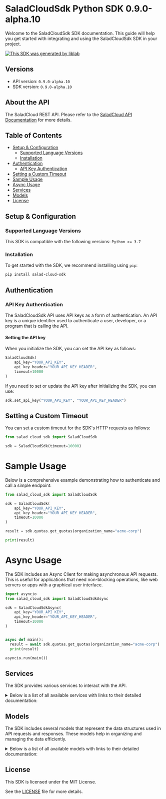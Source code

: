 # SaladCloudSdk Python SDK 0.9.0-alpha.10

Welcome to the SaladCloudSdk SDK documentation. This guide will help you get started with integrating and using the SaladCloudSdk SDK in your project.

[![This SDK was generated by liblab](https://public-liblab-readme-assets.s3.us-east-1.amazonaws.com/built-by-liblab-icon.svg)](https://liblab.com/?utm_source=readme)

## Versions

- API version: `0.9.0-alpha.10`
- SDK version: `0.9.0-alpha.10`

## About the API

The SaladCloud REST API. Please refer to the [SaladCloud API Documentation](https://docs.salad.com/api-reference) for more details.

## Table of Contents

- [Setup & Configuration](#setup--configuration)
  - [Supported Language Versions](#supported-language-versions)
  - [Installation](#installation)
- [Authentication](#authentication)
  - [API Key Authentication](#api-key-authentication)
- [Setting a Custom Timeout](#setting-a-custom-timeout)
- [Sample Usage](#sample-usage)
- [Async Usage](#async-usage)
- [Services](#services)
- [Models](#models)
- [License](#license)

## Setup & Configuration

### Supported Language Versions

This SDK is compatible with the following versions: `Python >= 3.7`

### Installation

To get started with the SDK, we recommend installing using `pip`:

```bash
pip install salad-cloud-sdk
```

## Authentication

### API Key Authentication

The SaladCloudSdk API uses API keys as a form of authentication. An API key is a unique identifier used to authenticate a user, developer, or a program that is calling the API.

#### Setting the API key

When you initialize the SDK, you can set the API key as follows:

```py
SaladCloudSdk(
    api_key="YOUR_API_KEY",
    api_key_header="YOUR_API_KEY_HEADER",
    timeout=10000
)
```

If you need to set or update the API key after initializing the SDK, you can use:

```py
sdk.set_api_key("YOUR_API_KEY", "YOUR_API_KEY_HEADER")
```

## Setting a Custom Timeout

You can set a custom timeout for the SDK's HTTP requests as follows:

```py
from salad_cloud_sdk import SaladCloudSdk

sdk = SaladCloudSdk(timeout=10000)
```

# Sample Usage

Below is a comprehensive example demonstrating how to authenticate and call a simple endpoint:

```py
from salad_cloud_sdk import SaladCloudSdk

sdk = SaladCloudSdk(
    api_key="YOUR_API_KEY",
    api_key_header="YOUR_API_KEY_HEADER",
    timeout=10000
)

result = sdk.quotas.get_quotas(organization_name="acme-corp")

print(result)

```

# Async Usage

The SDK includes an Async Client for making asynchronous API requests. This is useful for applications that need non-blocking operations, like web servers or apps with a graphical user interface.

```py
import asyncio
from salad_cloud_sdk import SaladCloudSdkAsync

sdk = SaladCloudSdkAsync(
    api_key="YOUR_API_KEY",
    api_key_header="YOUR_API_KEY_HEADER",
    timeout=10000
)


async def main():
  result = await sdk.quotas.get_quotas(organization_name="acme-corp")
  print(result)

asyncio.run(main())
```

## Services

The SDK provides various services to interact with the API.

<details> 
<summary>Below is a list of all available services with links to their detailed documentation:</summary>

| Name                                                                             |
| :------------------------------------------------------------------------------- |
| [ContainerGroupsService](documentation/services/ContainerGroupsService.md)       |
| [WorkloadErrorsService](documentation/services/WorkloadErrorsService.md)         |
| [SystemLogsService](documentation/services/SystemLogsService.md)                 |
| [QueuesService](documentation/services/QueuesService.md)                         |
| [QuotasService](documentation/services/QuotasService.md)                         |
| [InferenceEndpointsService](documentation/services/InferenceEndpointsService.md) |
| [OrganizationDataService](documentation/services/OrganizationDataService.md)     |
| [WebhookSecretKeyService](documentation/services/WebhookSecretKeyService.md)     |

</details>

## Models

The SDK includes several models that represent the data structures used in API requests and responses. These models help in organizing and managing the data efficiently.

<details> 
<summary>Below is a list of all available models with links to their detailed documentation:</summary>

| Name                                                                                                         | Description                                                                                                                                                                                                                                                                                                                                                           |
| :----------------------------------------------------------------------------------------------------------- | :-------------------------------------------------------------------------------------------------------------------------------------------------------------------------------------------------------------------------------------------------------------------------------------------------------------------------------------------------------------------- |
| [ContainerGroupCollection](documentation/models/ContainerGroupCollection.md)                                 | A paginated collection of container groups that provides a structured way to access multiple container group resources in a single response.                                                                                                                                                                                                                          |
| [ContainerGroupCreationRequest](documentation/models/ContainerGroupCreationRequest.md)                       | Represents a request to create a container group, which manages a collection of container instances with shared configuration and scaling policies                                                                                                                                                                                                                    |
| [ContainerGroup](documentation/models/ContainerGroup.md)                                                     | A container group definition that represents a scalable set of identical containers running as a distributed service                                                                                                                                                                                                                                                  |
| [ContainerGroupPatch](documentation/models/ContainerGroupPatch.md)                                           | Represents a request to update a container group                                                                                                                                                                                                                                                                                                                      |
| [ContainerGroupInstanceCollection](documentation/models/ContainerGroupInstanceCollection.md)                 | A collection of container group instances returned as part of a paginated response or batch operation result.                                                                                                                                                                                                                                                         |
| [ContainerGroupInstance](documentation/models/ContainerGroupInstance.md)                                     | A Container Group Instance represents a running instance of a container group on a specific machine. It provides information about the execution state, readiness, and version of the deployed container group.                                                                                                                                                       |
| [ContainerGroupInstancePatch](documentation/models/ContainerGroupInstancePatch.md)                           | Represents a request to update a container group instance                                                                                                                                                                                                                                                                                                             |
| [WorkloadErrorList](documentation/models/WorkloadErrorList.md)                                               | Represents a list of workload errors                                                                                                                                                                                                                                                                                                                                  |
| [SystemLogList](documentation/models/SystemLogList.md)                                                       | Represents a list of system logs                                                                                                                                                                                                                                                                                                                                      |
| [QueueCollection](documentation/models/QueueCollection.md)                                                   | Represents a Queue Collection                                                                                                                                                                                                                                                                                                                                         |
| [QueuePrototype](documentation/models/QueuePrototype.md)                                                     | Represents a request to create a new queue.                                                                                                                                                                                                                                                                                                                           |
| [Queue](documentation/models/Queue.md)                                                                       | Represents a queue.                                                                                                                                                                                                                                                                                                                                                   |
| [QueuePatch](documentation/models/QueuePatch.md)                                                             | Represents a request to update an existing queue.                                                                                                                                                                                                                                                                                                                     |
| [QueueJobCollection](documentation/models/QueueJobCollection.md)                                             | Represents a Queue Job Collection                                                                                                                                                                                                                                                                                                                                     |
| [QueueJobPrototype](documentation/models/QueueJobPrototype.md)                                               | Represents a request to create a queue job                                                                                                                                                                                                                                                                                                                            |
| [QueueJob](documentation/models/QueueJob.md)                                                                 | Represents a queue job                                                                                                                                                                                                                                                                                                                                                |
| [Quotas](documentation/models/Quotas.md)                                                                     | Represents the organization quotas                                                                                                                                                                                                                                                                                                                                    |
| [InferenceEndpointCollection](documentation/models/InferenceEndpointCollection.md)                           | Represents a page from the collection of inference endpoints.                                                                                                                                                                                                                                                                                                         |
| [InferenceEndpoint](documentation/models/InferenceEndpoint.md)                                               | Represents an inference endpoint                                                                                                                                                                                                                                                                                                                                      |
| [InferenceEndpointJobCollection](documentation/models/InferenceEndpointJobCollection.md)                     | Represents a collection of inference endpoint jobs                                                                                                                                                                                                                                                                                                                    |
| [InferenceEndpointJobPrototype](documentation/models/InferenceEndpointJobPrototype.md)                       | Represents a request to create a inference endpoint job                                                                                                                                                                                                                                                                                                               |
| [InferenceEndpointJob](documentation/models/InferenceEndpointJob.md)                                         | Represents a inference endpoint job                                                                                                                                                                                                                                                                                                                                   |
| [GpuClassesList](documentation/models/GpuClassesList.md)                                                     | Represents a list of GPU classes                                                                                                                                                                                                                                                                                                                                      |
| [WebhookSecretKey](documentation/models/WebhookSecretKey.md)                                                 | Represents a webhook secret key                                                                                                                                                                                                                                                                                                                                       |
| [Container](documentation/models/Container.md)                                                               | Represents a container with its configuration and resource requirements.                                                                                                                                                                                                                                                                                              |
| [CountryCode](documentation/models/CountryCode.md)                                                           | ISO 3166-1 alpha-2 country codes                                                                                                                                                                                                                                                                                                                                      |
| [ContainerGroupState](documentation/models/ContainerGroupState.md)                                           | Represents the operational state of a container group during its lifecycle, including timing information, status, and instance distribution metrics. This state captures the current execution status, start and finish times, and provides visibility into the operational health across instances.                                                                  |
| [ContainerGroupLivenessProbe](documentation/models/ContainerGroupLivenessProbe.md)                           | Defines a liveness probe for container groups that determines when to restart a container if it becomes unhealthy                                                                                                                                                                                                                                                     |
| [ContainerGroupNetworkingConfiguration](documentation/models/ContainerGroupNetworkingConfiguration.md)       | Network configuration for container groups that defines connectivity, routing, and access control settings                                                                                                                                                                                                                                                            |
| [ContainerGroupPriority](documentation/models/ContainerGroupPriority.md)                                     | Specifies the priority level for container group execution, which determines resource allocation and scheduling precedence.                                                                                                                                                                                                                                           |
| [QueueBasedAutoscalerConfiguration](documentation/models/QueueBasedAutoscalerConfiguration.md)               | Defines configuration for automatically scaling container instances based on queue length. The autoscaler monitors a queue and adjusts the number of running replicas to maintain the desired queue length.                                                                                                                                                           |
| [ContainerGroupQueueConnection](documentation/models/ContainerGroupQueueConnection.md)                       | Configuration for connecting a container group to a message queue system, enabling asynchronous communication between services.                                                                                                                                                                                                                                       |
| [ContainerGroupReadinessProbe](documentation/models/ContainerGroupReadinessProbe.md)                         | Defines how to check if a container is ready to serve traffic. The readiness probe determines whether the container's application is ready to accept traffic. If the readiness probe fails, the container is considered not ready and traffic will not be sent to it.                                                                                                 |
| [ContainerRestartPolicy](documentation/models/ContainerRestartPolicy.md)                                     | Specifies the policy for restarting containers when they exit or fail.                                                                                                                                                                                                                                                                                                |
| [ContainerGroupStartupProbe](documentation/models/ContainerGroupStartupProbe.md)                             | Defines a probe that checks if a container application has started successfully. Startup probes help prevent applications from being prematurely marked as unhealthy during initialization. The probe can use HTTP requests, TCP connections, gRPC calls, or shell commands to determine startup status.                                                              |
| [ContainerLogging](documentation/models/ContainerLogging.md)                                                 | Configuration options for directing container logs to a logging provider. This schema enables you to specify a single logging destination for container output, supporting monitoring, debugging, and analytics use cases. Each provider has its own configuration parameters defined in the referenced schemas. Only one logging provider can be selected at a time. |
| [ContainerResourceRequirements](documentation/models/ContainerResourceRequirements.md)                       | Specifies the resource requirements for a container.                                                                                                                                                                                                                                                                                                                  |
| [AxiomLoggingConfiguration](documentation/models/AxiomLoggingConfiguration.md)                               | Configuration settings for integrating container logs with the Axiom logging service. When specified, container logs will be forwarded to the Axiom instance defined by these parameters.                                                                                                                                                                             |
| [DatadogLoggingConfiguration](documentation/models/DatadogLoggingConfiguration.md)                           | Configuration for forwarding container logs to Datadog monitoring service.                                                                                                                                                                                                                                                                                            |
| [ContainerLoggingConfigurationHttp_1](documentation/models/ContainerLoggingConfigurationHttp1.md)            | Configuration for sending container logs to an HTTP endpoint. Defines how logs are formatted, compressed, and transmitted.                                                                                                                                                                                                                                            |
| [NewRelicLoggingConfiguration](documentation/models/NewRelicLoggingConfiguration.md)                         | Configuration for sending container logs to New Relic's log management platform.                                                                                                                                                                                                                                                                                      |
| [ContainerLoggingSplunkConfiguration](documentation/models/ContainerLoggingSplunkConfiguration.md)           | Configuration settings for forwarding container logs to a Splunk instance.                                                                                                                                                                                                                                                                                            |
| [TcpLoggingConfiguration](documentation/models/TcpLoggingConfiguration.md)                                   | Configuration for forwarding container logs to a remote TCP endpoint                                                                                                                                                                                                                                                                                                  |
| [DatadogTagForContainerLogging](documentation/models/DatadogTagForContainerLogging.md)                       | Represents a Datadog tag used for container logging metadata.                                                                                                                                                                                                                                                                                                         |
| [ContainerLoggingHttpFormat](documentation/models/ContainerLoggingHttpFormat.md)                             | The format in which logs will be delivered                                                                                                                                                                                                                                                                                                                            |
| [ContainerLoggingHttpHeader](documentation/models/ContainerLoggingHttpHeader.md)                             | Represents an HTTP header used for container logging configuration.                                                                                                                                                                                                                                                                                                   |
| [ContainerGroupInstanceStatusCount](documentation/models/ContainerGroupInstanceStatusCount.md)               | A summary of container group instances categorized by their current lifecycle status                                                                                                                                                                                                                                                                                  |
| [ContainerGroupStatus](documentation/models/ContainerGroupStatus.md)                                         | Represents the current operational state of a container group within the Salad platform.                                                                                                                                                                                                                                                                              |
| [ContainerGroupProbeExec](documentation/models/ContainerGroupProbeExec.md)                                   | Defines the exec action for a probe in a container group. This is used to execute a command inside a container for health checks.                                                                                                                                                                                                                                     |
| [ContainerGroupGRpcProbe](documentation/models/ContainerGroupGRpcProbe.md)                                   | Configuration for gRPC-based health probes in container groups, used to determine container health status.                                                                                                                                                                                                                                                            |
| [ContainerGroupHttpProbeConfiguration](documentation/models/ContainerGroupHttpProbeConfiguration.md)         | Defines HTTP probe configuration for container health checks within a container group.                                                                                                                                                                                                                                                                                |
| [ContainerGroupTcpProbe](documentation/models/ContainerGroupTcpProbe.md)                                     | Configuration for a TCP probe used to check container health via network connectivity.                                                                                                                                                                                                                                                                                |
| [ContainerGroupProbeHttpHeader](documentation/models/ContainerGroupProbeHttpHeader.md)                       |                                                                                                                                                                                                                                                                                                                                                                       |
| [HttpScheme](documentation/models/HttpScheme.md)                                                             | The protocol scheme used for HTTP probe requests in container health checks.                                                                                                                                                                                                                                                                                          |
| [TheContainerGroupNetworkingLoadBalancer](documentation/models/TheContainerGroupNetworkingLoadBalancer.md)   | The container group networking load balancer.                                                                                                                                                                                                                                                                                                                         |
| [ContainerNetworkingProtocol](documentation/models/ContainerNetworkingProtocol.md)                           | Defines the communication protocol used for network traffic between containers or external systems. Currently supports HTTP protocol for web-based communication.                                                                                                                                                                                                     |
| [ContainerConfiguration](documentation/models/ContainerConfiguration.md)                                     | Configuration for creating a container within a container group. Defines the container image, resource requirements, environment variables, and other settings needed to deploy and run the container.                                                                                                                                                                |
| [CreateContainerGroupNetworking](documentation/models/CreateContainerGroupNetworking.md)                     | Network configuration for container groups specifying connectivity parameters, including authentication, protocol, and timeout settings                                                                                                                                                                                                                               |
| [ContainerConfigurationLogging](documentation/models/ContainerConfigurationLogging.md)                       | Configuration options for directing container logs to a logging provider. This schema enables you to specify a single logging destination for container output, supporting monitoring, debugging, and analytics use cases. Each provider has its own configuration parameters defined in the referenced schemas. Only one logging provider can be selected at a time. |
| [ContainerRegistryAuthentication](documentation/models/ContainerRegistryAuthentication.md)                   | Authentication configuration for various container registry types, including AWS ECR, Docker Hub, GCP GAR, GCP GCR, and basic authentication.                                                                                                                                                                                                                         |
| [ContainerLoggingConfigurationHttp_2](documentation/models/ContainerLoggingConfigurationHttp2.md)            | Configuration for sending container logs to an HTTP endpoint. Defines how logs are formatted, compressed, and transmitted.                                                                                                                                                                                                                                            |
| [ContainerRegistryAuthenticationAwsEcr](documentation/models/ContainerRegistryAuthenticationAwsEcr.md)       | Authentication details for AWS Elastic Container Registry (ECR)                                                                                                                                                                                                                                                                                                       |
| [ContainerRegistryAuthenticationBasic](documentation/models/ContainerRegistryAuthenticationBasic.md)         | Basic username and password authentication for generic container registries                                                                                                                                                                                                                                                                                           |
| [ContainerRegistryAuthenticationDockerHub](documentation/models/ContainerRegistryAuthenticationDockerHub.md) | Authentication details for Docker Hub registry                                                                                                                                                                                                                                                                                                                        |
| [ContainerRegistryAuthenticationGcpGar](documentation/models/ContainerRegistryAuthenticationGcpGar.md)       | Authentication details for Google Artifact Registry (GAR)                                                                                                                                                                                                                                                                                                             |
| [ContainerRegistryAuthenticationGcpGcr](documentation/models/ContainerRegistryAuthenticationGcpGcr.md)       | Authentication details for Google Container Registry (GCR)                                                                                                                                                                                                                                                                                                            |
| [UpdateContainer](documentation/models/UpdateContainer.md)                                                   | Represents an update container object                                                                                                                                                                                                                                                                                                                                 |
| [UpdateContainerGroupNetworking](documentation/models/UpdateContainerGroupNetworking.md)                     | Represents update container group networking parameters                                                                                                                                                                                                                                                                                                               |
| [UpdateContainerLogging](documentation/models/UpdateContainerLogging.md)                                     | Configuration options for directing container logs to a logging provider. This schema enables you to specify a single logging destination for container output, supporting monitoring, debugging, and analytics use cases. Each provider has its own configuration parameters defined in the referenced schemas. Only one logging provider can be selected at a time. |
| [ContainerResourceUpdateSchema](documentation/models/ContainerResourceUpdateSchema.md)                       | Defines the resource specifications that can be modified for a container group, including CPU, memory, GPU classes, and storage allocations.                                                                                                                                                                                                                          |
| [TheContainerGroupInstanceState](documentation/models/TheContainerGroupInstanceState.md)                     | The state of the container group instance                                                                                                                                                                                                                                                                                                                             |
| [WorkloadError](documentation/models/WorkloadError.md)                                                       | Represents a workload error                                                                                                                                                                                                                                                                                                                                           |
| [SystemLog](documentation/models/SystemLog.md)                                                               | Represents a system log                                                                                                                                                                                                                                                                                                                                               |
| [QueueJobEvent](documentation/models/QueueJobEvent.md)                                                       | Represents an event for queue job                                                                                                                                                                                                                                                                                                                                     |
| [ContainerGroupsQuotas](documentation/models/ContainerGroupsQuotas.md)                                       | Represents the organization quotas for container groups                                                                                                                                                                                                                                                                                                               |
| [Status](documentation/models/Status.md)                                                                     | The current status.                                                                                                                                                                                                                                                                                                                                                   |
| [InferenceEndpointJobEvent](documentation/models/InferenceEndpointJobEvent.md)                               | Represents an event for inference endpoint job                                                                                                                                                                                                                                                                                                                        |
| [InferenceEndpointJobEventAction](documentation/models/InferenceEndpointJobEventAction.md)                   | The action that was taken on the inference endpoint job.                                                                                                                                                                                                                                                                                                              |
| [GpuClass](documentation/models/GpuClass.md)                                                                 | Represents a GPU Class                                                                                                                                                                                                                                                                                                                                                |
| [GpuClassPrice](documentation/models/GpuClassPrice.md)                                                       | Represents the price of a GPU class for a given container group priority                                                                                                                                                                                                                                                                                              |

</details>

## License

This SDK is licensed under the MIT License.

See the [LICENSE](LICENSE) file for more details.
